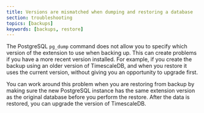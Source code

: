 ```yaml
---
title: Versions are mismatched when dumping and restoring a database
section: troubleshooting
topics: [backups]
keywords: [backups, restore]
---
```


<!---
* Keep this section in alphabetical order
* Use this format for writing troubleshooting sections:
 - Cause: What causes the problem?
 - Consequence: What does the user see when they hit this problem?
 - Fix/Workaround: What can the user do to fix or work around the problem? Provide a "Resolving" Procedure if required.
 - Result: When the user applies the fix, what is the result when the same action is applied?
* Copy this comment at the top of every troubleshooting page
-->

 The PostgreSQL `pg_dump` command does not allow you to specify which version of
 the extension to use when backing up. This can create problems if you have a
 more recent version installed. For example, if you create the backup using an
 older version of TimescaleDB, and when you restore it uses the current version,
 without giving you an opportunity to upgrade first.

 You can work around this problem when you are restoring from backup by making
 sure the new PostgreSQL instance has the same extension version as the original
 database before you perform the restore. After the data is restored, you can
 upgrade the version of TimescaleDB.
